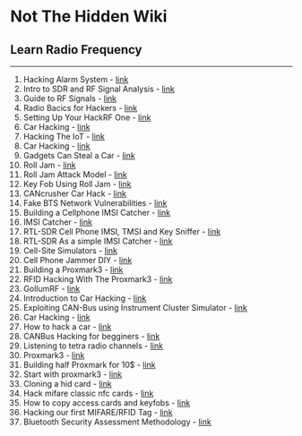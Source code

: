 # Not The Hidden Wiki

## Learn Radio Frequency
-----

1. Hacking Alarm System - [link](https://www.diva-portal.org/smash/get/diva2:1600180/FULLTEXT04.pdf)
2. Intro to SDR and RF Signal Analysis - [link](https://www.elttam.com/blog/intro-sdr-and-rf-analysis/)
3. Guide to RF Signals - [link](https://www.cnrood.com/en/media/solutions/Guide_to_RF_Signals.pdf)
4. Radio Bacics for Hackers - [link](https://www.hackers-arise.com/post/radio-basics-for-hackers-part-1-electrmagnetic-radiation-frequency-and-wavelength)
5. Setting Up Your HackRF One - [link](https://www.hackers-arise.com/post/software-defined-radio-sdr-for-hackers-setting-up-your-hackrf-one)
6. Car Hacking - [link](https://cri-lab.net/wp-content/uploads/2018/08/CarHacking.pdf)
7. Hacking The IoT - [link](https://owasp.org/www-pdf-archive/AppSecIL2016_HackingTheIoT-PenTestingRFDevices_ErezMetula.pdf)
8. Car Hacking - [link](https://auth0.com/blog/car-hacking-and-cybersecurity-in-automotive-industry/)
9. Gadgets Can Steal a Car - [link](https://www.wired.com/2017/04/just-pair-11-radio-gadgets-can-steal-car/)
10. Roll Jam - [link](https://www.rtl-sdr.com/tag/rolljam/)
11. Roll Jam Attack Model - [link](https://www.researchgate.net/figure/Roll-Jam-Attack-Model_fig1_369178300)
12. Key Fob Using Roll Jam - [link](https://medium.com/@xesey/key-fob-using-roll-jam-472c6a6964de)
13. CANcrusher Car Hack - [link](https://hackaday.io/project/7181-cancrusher-car-hack-development-platform)
14. Fake BTS Network Vulnerabilities - [link](https://www.security-gen.com/SG_Article_BTSNetwork.pdf)
15. Building a Cellphone IMSI Catcher - [link](https://www.hackers-arise.com/post/software-defined-radio-part-6-building-a-imsi-catcher-stingray)
16. IMSI Catcher - [link](https://harrisonsand.com/posts/imsi-catcher/)
17. RTL-SDR Cell Phone IMSI, TMSI and Key Sniffer - [link](https://www.rtl-sdr.com/rtl-sdr-cell-phone-imsi-tmsi-key-sniffer/)
18. RTL-SDR As a simple IMSI Catcher - [link](https://www.rtl-sdr.com/using-an-rtl-sdr-as-a-simple-imsi-catcher/)
19. Cell-Site Simulators - [link](https://www.eff.org/pages/cell-site-simulatorsimsi-catchers)
20. Cell Phone Jammer DIY - [link](https://diy.fandom.com/wiki/Cell_Phone_Jammer_DIY)
21. Building a Proxmark3 - [link](https://www.kumari.net/index.php/projects/proximity-card-access-systems/building-a-proxmark-3)
22. RFID Hacking With The Proxmark3 - [link](https://blog.kchung.co/rfid-hacking-with-the-proxmark-3/)
23. GollumRF - [link](https://hackaday.io/project/9703-gollumrf-sub-1ghz-rf-hacking-tool)
24. Introduction to Car Hacking - [link](https://www.offsec.com/offsec/introduction-to-car-hacking-the-can-bus/)
25. Exploiting CAN-Bus using Instrument Cluster Simulator - [link](https://medium.com/@yogeshojha/car-hacking-101-practical-guide-to-exploiting-can-bus-using-instrument-cluster-simulator-part-i-cd88d3eb4a53)
26. Car Hacking - [link](https://blog.passwork.pro/car-hacking/)
27. How to hack a car - [link](https://www.freecodecamp.org/news/hacking-cars-a-guide-tutorial-on-how-to-hack-a-car-5eafcfbbb7ec/)
28. CANBus Hacking for begginers - [link](https://www.netscylla.com/blog/2021/05/25/CANBus-Hacking-for-Beginners.html)
29. Listening to tetra radio channels - [link](https://www.rtl-sdr.com/rtl-sdr-tutorial-listening-tetra-radio-channels/)
30. Proxmark3 - [link](https://book.hacktricks.xyz/todo/radio-hacking/proxmark-3)
31. Building half Proxmark for 10$ - [link](https://www.pentestpartners.com/security-blog/building-half-a-proxmark-for-10/)
32. Start with proxmark3 - [link](https://forum.dangerousthings.com/t/getting-started-with-the-proxmark3-easy/9050)
33. Cloning a hid card - [link](https://medium.com/@ttheveii0x_34261/cloning-a-hid-card-onto-an-xem-rfid-chip-using-the-proxmark3-easy3-0-e7960f735e35)
34. Hack mifare classic nfc cards - [link](https://medium.com/@lp1/how-to-hack-mifare-classic-nfc-cards-69c8edcbe1e7)
35. How to copy access cards and keyfobs - [link](https://www.getkisi.com/blog/how-to-copy-access-cards-and-keyfobs)
36. Hacking our first MIFARE/RFID Tag - [link](https://hackmethod.com/hacking-mifare-rfid-2/?v=9b7d173b068d)
37. Bluetooth Security Assessment Methodology - [link](https://www.tarlogic.com/bsam/)